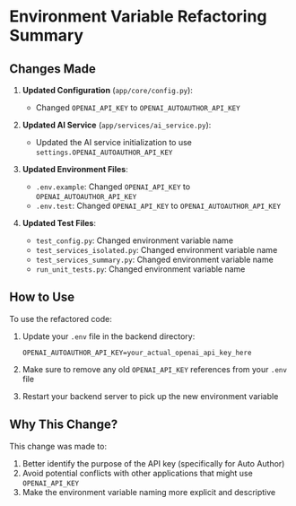 # Environment Variable Refactoring Summary

## Changes Made

1. **Updated Configuration** (`app/core/config.py`):
   - Changed `OPENAI_API_KEY` to `OPENAI_AUTOAUTHOR_API_KEY`

2. **Updated AI Service** (`app/services/ai_service.py`):
   - Updated the AI service initialization to use `settings.OPENAI_AUTOAUTHOR_API_KEY`

3. **Updated Environment Files**:
   - `.env.example`: Changed `OPENAI_API_KEY` to `OPENAI_AUTOAUTHOR_API_KEY`
   - `.env.test`: Changed `OPENAI_API_KEY` to `OPENAI_AUTOAUTHOR_API_KEY`

4. **Updated Test Files**:
   - `test_config.py`: Changed environment variable name
   - `test_services_isolated.py`: Changed environment variable name
   - `test_services_summary.py`: Changed environment variable name
   - `run_unit_tests.py`: Changed environment variable name

## How to Use

To use the refactored code:

1. Update your `.env` file in the backend directory:
   ```
   OPENAI_AUTOAUTHOR_API_KEY=your_actual_openai_api_key_here
   ```

2. Make sure to remove any old `OPENAI_API_KEY` references from your `.env` file

3. Restart your backend server to pick up the new environment variable

## Why This Change?

This change was made to:
1. Better identify the purpose of the API key (specifically for Auto Author)
2. Avoid potential conflicts with other applications that might use `OPENAI_API_KEY`
3. Make the environment variable naming more explicit and descriptive